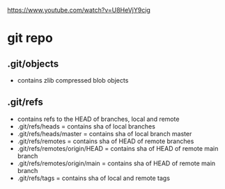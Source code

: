 https://www.youtube.com/watch?v=U8HeVjY9cig

# git repo
## .git/objects
- contains zlib compressed blob objects
## .git/refs
- contains refs to the HEAD of branches, local and remote
- .git/refs/heads = contains sha of local branches
- .git/refs/heads/master = contains sha of local branch master
- .git/refs/remotes = contains sha of HEAD of remote branches
- .git/refs/remotes/origin/HEAD = contains sha of HEAD of remote main branch 
- .git/refs/remotes/origin/main = contains sha of HEAD of remote main branch 
- .git/refs/tags = contains sha of local and remote tags
